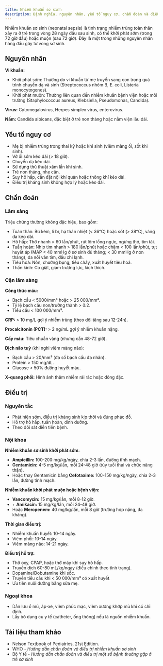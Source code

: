 ```yaml
---
title: Nhiễm khuẩn sơ sinh
description: Định nghĩa, nguyên nhân, yếu tố nguy cơ, chẩn đoán và điều trị nhiễm khuẩn sơ sinh.
---
```


Nhiễm khuẩn sơ sinh (neonatal sepsis) là tình trạng nhiễm trùng toàn thân xảy ra ở trẻ trong vòng 28 ngày đầu sau sinh, có thể khởi phát sớm (trong 72 giờ đầu) hoặc muộn (sau 72 giờ). Đây là một trong những nguyên nhân hàng đầu gây tử vong sơ sinh.

## Nguyên nhân

**Vi khuẩn:**

- Khởi phát sớm: Thường do vi khuẩn từ mẹ truyền sang con trong quá trình chuyển dạ và sinh (Streptococcus nhóm B, E. coli, Listeria monocytogenes).
- Khởi phát muộn: Thường liên quan đến nhiễm khuẩn bệnh viện hoặc môi trường (Staphylococcus aureus, Klebsiella, Pseudomonas, Candida).

**Virus:** Cytomegalovirus, Herpes simplex virus, enterovirus.

**Nấm:** Candida albicans, đặc biệt ở trẻ non tháng hoặc nằm viện lâu dài.

## Yếu tố nguy cơ

- Mẹ bị nhiễm trùng trong thai kỳ hoặc khi sinh (viêm màng ối, sốt khi sinh).
- Vỡ ối sớm kéo dài (> 18 giờ).
- Chuyển dạ kéo dài.
- Sử dụng thủ thuật xâm lấn khi sinh.
- Trẻ non tháng, nhẹ cân.
- Suy hô hấp, cần đặt nội khí quản hoặc thông khí kéo dài.
- Điều trị kháng sinh không hợp lý hoặc kéo dài.

## Chẩn đoán

### Lâm sàng

Triệu chứng thường không đặc hiệu, bao gồm:

- Toàn thân: Bú kém, li bì, hạ thân nhiệt (< 36°C) hoặc sốt (> 38°C), vàng da kéo dài.
- Hô hấp: Thở nhanh > 60 lần/phút, rút lõm lồng ngực, ngừng thở, tím tái.
- Tuần hoàn: Nhịp tim nhanh > 180 lần/phút hoặc chậm < 100 lần/phút, tụt huyết áp (MAP < 40 mmHg ở sơ sinh đủ tháng; < 30 mmHg ở non tháng), da nổi vân tím, đầu chi lạnh.
- Tiêu hoá: Nôn, chướng bụng, tiêu chảy, xuất huyết tiêu hoá.
- Thần kinh: Co giật, giảm trương lực, kích thích.

### Cận lâm sàng

**Công thức máu:**

- Bạch cầu < 5000/mm³ hoặc > 25 000/mm³.
- Tỷ lệ bạch cầu non/trưởng thành > 0.2.
- Tiểu cầu < 100 000/mm³.

**CRP:** > 10 mg/L gợi ý nhiễm trùng (theo dõi tăng sau 12-24h).

**Procalcitonin (PCT):** > 2 ng/mL gợi ý nhiễm khuẩn nặng.

**Cấy máu:** Tiêu chuẩn vàng (nhưng cần 48-72 giờ).

**Dịch não tuỷ** (khi nghi viêm màng não):

- Bạch cầu > 20/mm³ (đa số bạch cầu đa nhân).
- Protein > 150 mg/dL.
- Glucose < 50% đường huyết máu.

**X-quang phổi:** Hình ảnh thâm nhiễm rải rác hoặc đông đặc.

## Điều trị

### Nguyên tắc

- Phát hiện sớm, điều trị kháng sinh kịp thời và đúng phác đồ.
- Hỗ trợ hô hấp, tuần hoàn, dinh dưỡng.
- Theo dõi sát diễn tiến bệnh.

### Nội khoa

**Nhiễm khuẩn sơ sinh khởi phát sớm:**

- **Ampicillin:** 100-200 mg/kg/ngày, chia 2-3 lần, đường tĩnh mạch.
- **Gentamicin:** 4-5 mg/kg/lần, mỗi 24-48 giờ (tùy tuổi thai và chức năng thận).
- Hoặc thay Gentamicin bằng **Cefotaxime:** 100-150 mg/kg/ngày, chia 2-3 lần, đường tĩnh mạch.

**Nhiễm khuẩn khởi phát muộn hoặc bệnh viện:**

- **Vancomycin:** 15 mg/kg/lần, mỗi 8-12 giờ.
- \+ **Amikacin:** 15 mg/kg/lần, mỗi 24-48 giờ.
- Hoặc **Meropenem:** 40 mg/kg/lần, mỗi 8 giờ (trường hợp nặng, đa kháng).

**Thời gian điều trị:**

- Nhiễm khuẩn huyết: 10-14 ngày.
- Viêm phổi: 10-14 ngày.
- Viêm màng não: 14-21 ngày.

**Điều trị hỗ trợ:**

- Thở oxy, CPAP, hoặc thở máy khi suy hô hấp.
- Truyền dịch 60-80 mL/kg/ngày (điều chỉnh theo tình trạng).
- Dopamine/Dobutamine khi sốc.
- Truyền tiểu cầu khi < 50 000/mm³ có xuất huyết.
- Ưu tiên nuôi dưỡng bằng sữa mẹ.

### Ngoại khoa

- Dẫn lưu ổ mủ, áp-xe, viêm phúc mạc, viêm xương khớp mủ khi có chỉ định.
- Lấy bỏ dụng cụ y tế (catheter, ống thông) nếu là nguồn nhiễm khuẩn.

## Tài liệu tham khảo

- Nelson Textbook of Pediatrics, 21st Edition.
- WHO - _Hướng dẫn chẩn đoán và điều trị nhiễm khuẩn sơ sinh_
- Bộ Y tế - _Hướng dẫn chẩn đoán và điều trị một số bệnh thường gặp ở trẻ sơ sinh_
